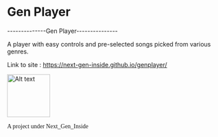 # Gen Player
--------------Gen Player---------------


A player with easy controls and pre-selected songs picked from various genres.


Link to site : https://next-gen-inside.github.io/genplayer/


<img src="https://i.imgur.com/DzTcHVd.png" alt="Alt text" title="Next Gen Inside" width="100px">
<p style="font-family: serif;">A project under Next_Gen_Inside<p>

